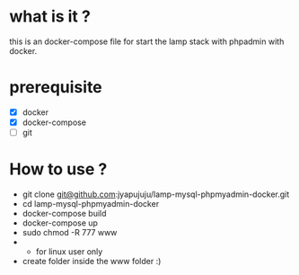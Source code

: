 # what is it ?
this is an docker-compose file for start the lamp stack with phpadmin with docker.

# prerequisite

- [x] docker
- [x] docker-compose
- [ ] git

# How to use ?
- git clone git@github.com:jyapujuju/lamp-mysql-phpmyadmin-docker.git
- cd lamp-mysql-phpmyadmin-docker
- docker-compose build
- docker-compose up
- sudo chmod -R 777 www
-  - for linux user only 
- create folder inside the www folder :)
